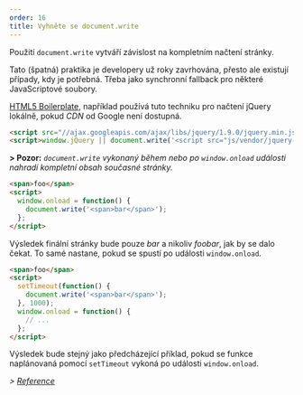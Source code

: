 ```yaml
---
order: 16
title: Vyhněte se document.write
---
```


Použití `document.write` vytváří závislost na kompletním načtení stránky.

Tato (špatná) praktika je developery už roky zavrhována, přesto ale existují případy, kdy je potřebná. Třeba jako synchronní fallback pro některé JavaScriptové soubory.

[HTML5 Boilerplate](https://github.com/h5bp/html5-boilerplate/), například používá tuto techniku pro načtení jQuery lokálně, pokud *CDN* od Google není dostupná.

```html
<script src="//ajax.googleapis.com/ajax/libs/jquery/1.9.0/jquery.min.js"></script>
<script>window.jQuery || document.write('<script src="js/vendor/jquery-1.9.0.min.js"><\/script>')</script>
```
**> Pozor:** *`document.write` vykonaný během nebo po `window.onload` události nahradí kompletní obsah současné stránky.*

```html
<span>foo</span>
<script>
  window.onload = function() {
    document.write('<span>bar</span>');
  };
</script>
```
Výsledek finální stránky bude pouze *bar* a nikoliv *foobar*, jak by se dalo čekat. To samé nastane, pokud se spustí po události `window.onload`.

```html
<span>foo</span>
<script>
  setTimeout(function() {
    document.write('<span>bar</span>');
  }, 1000);
  window.onload = function() {
    // ...
  };
</script>
```
Výsledek bude stejný jako předcházející příklad, pokud se funkce naplánovaná pomocí `setTimeout` vykoná po události `window.onload`.

*> [Reference](https://github.com/zenorocha/browser-diet/wiki/References#avoid-documentwrite)*